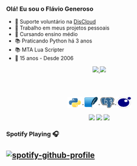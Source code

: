 ### Olá! Eu sou o Flávio Generoso

- 🔭 Suporte voluntário na <a href="https://discloudbot.com/">DisCloud</a>
- 👜 Trabalho em meus projetos pessoais
- 📖 Cursando ensino médio
- 📚 Praticando Python há 3 anos
- 📚 MTA Lua Scripter
- 👼 15 anos - Desde 2006

<div align="center">
  <a href="https://github.com/generosodev">
  <img height="180em" src="https://github-readme-stats.vercel.app/api?username=generosodev&show_icons=true&theme=dracula&include_all_commits=true&count_private=true"/>
  <img height="180em" src="https://github-readme-stats.vercel.app/api/top-langs/?username=generosodev&layout=compact&langs_count=7&theme=dracula"/>
</div><br>
  
  ##
<div style="display: inline_block" align="center"><br>
  <img align="center" alt="Generoso-Python" height="30" width="40" src="https://raw.githubusercontent.com/devicons/devicon/master/icons/python/python-original.svg">
  <img align="center" alt="Generos-sqlite" height="30" width="40" src="https://raw.githubusercontent.com/devicons/devicon/master/icons/sqlite/sqlite-original.svg">
  <img align="center" alt="Generos-postgresql" height="30" width="40" src="https://raw.githubusercontent.com/devicons/devicon/master/icons/postgresql/postgresql-original.svg">
  <img align="center" alt="Generos-lua" height="30" width="40" src="https://raw.githubusercontent.com/devicons/devicon/master/icons/lua/lua-original.svg">
</div><br>
  
  
<div align="center"> 
  <a href="https://www.youtube.com/channel/UCgia9q1ja1iThsu3TF1e5Gw" target="_blank"><img src="https://img.shields.io/badge/YouTube-FF0000?style=for-the-badge&logo=youtube&logoColor=white" target="_blank"></a>
  <a href="https://instagram.com/flaviogenerosoo" target="_blank"><img src="https://img.shields.io/badge/-Instagram-%23E4405F?style=for-the-badge&logo=instagram&logoColor=white" target="_blank"></a>
  <a href="https://www.linkedin.com/in/fl%C3%A1vio-generoso-98596a236/" target="_blank"><img src="https://img.shields.io/badge/-LinkedIn-%230077B5?style=for-the-badge&logo=linkedin&logoColor=white" target="_blank"></a> 

</div>

  ### Spotify Playing 🎧
[![spotify-github-profile](https://spotify-github-profile.vercel.app/api/view?uid=kkp4ao5kmi8fgxmgqcupodxtw&cover_image=true&theme=novatorem)](https://github.com/GenerosoDEV)
---
